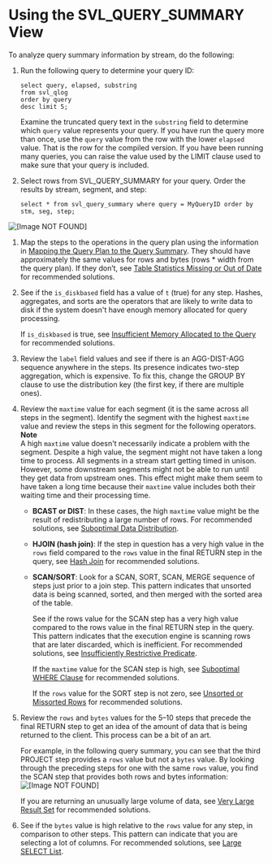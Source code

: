 # Using the SVL\_QUERY\_SUMMARY View<a name="using-SVL-Query-Summary"></a>

To analyze query summary information by stream, do the following:

1. Run the following query to determine your query ID:

   ```
   select query, elapsed, substring
   from svl_qlog
   order by query
   desc limit 5;
   ```

   Examine the truncated query text in the `substring` field to determine which `query` value represents your query\. If you have run the query more than once, use the `query` value from the row with the lower `elapsed` value\. That is the row for the compiled version\. If you have been running many queries, you can raise the value used by the LIMIT clause used to make sure that your query is included\.

1. Select rows from SVL\_QUERY\_SUMMARY for your query\. Order the results by stream, segment, and step:

   ```
   select * from svl_query_summary where query = MyQueryID order by stm, seg, step;
   ```  
![\[Image NOT FOUND\]](http://docs.aws.amazon.com/redshift/latest/dg/images/svl_query_summary_results.png)

1. Map the steps to the operations in the query plan using the information in [Mapping the Query Plan to the Query Summary](query-plan-summary-map.md)\. They should have approximately the same values for rows and bytes \(rows \* width from the query plan\)\. If they don’t, see [Table Statistics Missing or Out of Date](query-performance-improvement-opportunities.md#table-statistics-missing-or-out-of-date) for recommended solutions\.

1. See if the `is_diskbased` field has a value of `t` \(true\) for any step\. Hashes, aggregates, and sorts are the operators that are likely to write data to disk if the system doesn't have enough memory allocated for query processing\.

   If `is_diskbased` is true, see [Insufficient Memory Allocated to the Query](query-performance-improvement-opportunities.md#insufficient-memory-allocated-to-the-query) for recommended solutions\.

1. Review the `label` field values and see if there is an AGG\-DIST\-AGG sequence anywhere in the steps\. Its presence indicates two\-step aggregation, which is expensive\. To fix this, change the GROUP BY clause to use the distribution key \(the first key, if there are multiple ones\)\.

1. Review the `maxtime` value for each segment \(it is the same across all steps in the segment\)\. Identify the segment with the highest `maxtime` value and review the steps in this segment for the following operators\.
**Note**  
A high `maxtime` value doesn't necessarily indicate a problem with the segment\. Despite a high value, the segment might not have taken a long time to process\. All segments in a stream start getting timed in unison\. However, some downstream segments might not be able to run until they get data from upstream ones\. This effect might make them seem to have taken a long time because their `maxtime` value includes both their waiting time and their processing time\. 
   + **BCAST or DIST**: In these cases, the high `maxtime` value might be the result of redistributing a large number of rows\. For recommended solutions, see [Suboptimal Data Distribution](query-performance-improvement-opportunities.md#suboptimal-data-distribution)\.
   + **HJOIN \(hash join\)**: If the step in question has a very high value in the `rows` field compared to the `rows` value in the final RETURN step in the query, see [Hash Join](query-performance-improvement-opportunities.md#hash-join) for recommended solutions\.
   + **SCAN/SORT**: Look for a SCAN, SORT, SCAN, MERGE sequence of steps just prior to a join step\. This pattern indicates that unsorted data is being scanned, sorted, and then merged with the sorted area of the table\.

     See if the rows value for the SCAN step has a very high value compared to the rows value in the final RETURN step in the query\. This pattern indicates that the execution engine is scanning rows that are later discarded, which is inefficient\. For recommended solutions, see [Insufficiently Restrictive Predicate](query-performance-improvement-opportunities.md#insufficiently-restrictive-predicate)\. 

     If the `maxtime` value for the SCAN step is high, see [Suboptimal WHERE Clause](query-performance-improvement-opportunities.md#suboptimal-WHERE-clause) for recommended solutions\.

     If the `rows` value for the SORT step is not zero, see [Unsorted or Missorted Rows](query-performance-improvement-opportunities.md#unsorted-or-mis-sorted-rows) for recommended solutions\.

1. Review the `rows` and `bytes` values for the 5–10 steps that precede the final RETURN step to get an idea of the amount of data that is being returned to the client\. This process can be a bit of an art\.

   For example, in the following query summary, you can see that the third PROJECT step provides a `rows` value but not a `bytes` value\. By looking through the preceding steps for one with the same `rows` value, you find the SCAN step that provides both rows and bytes information:  
![\[Image NOT FOUND\]](http://docs.aws.amazon.com/redshift/latest/dg/images/rows_and_bytes.png)

   If you are returning an unusually large volume of data, see [Very Large Result Set](query-performance-improvement-opportunities.md#very-large-result-set) for recommended solutions\.

1. See if the `bytes` value is high relative to the `rows` value for any step, in comparison to other steps\. This pattern can indicate that you are selecting a lot of columns\. For recommended solutions, see [Large SELECT List](query-performance-improvement-opportunities.md#large-SELECT-list)\.